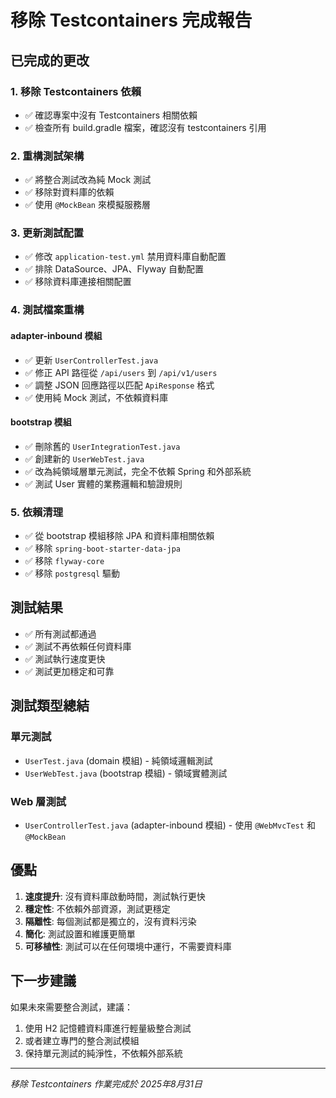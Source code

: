# 移除 Testcontainers 完成報告

## 已完成的更改

### 1. 移除 Testcontainers 依賴
- ✅ 確認專案中沒有 Testcontainers 相關依賴
- ✅ 檢查所有 build.gradle 檔案，確認沒有 testcontainers 引用

### 2. 重構測試架構
- ✅ 將整合測試改為純 Mock 測試
- ✅ 移除對資料庫的依賴
- ✅ 使用 `@MockBean` 來模擬服務層

### 3. 更新測試配置
- ✅ 修改 `application-test.yml` 禁用資料庫自動配置
- ✅ 排除 DataSource、JPA、Flyway 自動配置
- ✅ 移除資料庫連接相關配置

### 4. 測試檔案重構

#### adapter-inbound 模組
- ✅ 更新 `UserControllerTest.java`
- ✅ 修正 API 路徑從 `/api/users` 到 `/api/v1/users`
- ✅ 調整 JSON 回應路徑以匹配 `ApiResponse` 格式
- ✅ 使用純 Mock 測試，不依賴資料庫

#### bootstrap 模組
- ✅ 刪除舊的 `UserIntegrationTest.java`
- ✅ 創建新的 `UserWebTest.java` 
- ✅ 改為純領域層單元測試，完全不依賴 Spring 和外部系統
- ✅ 測試 User 實體的業務邏輯和驗證規則

### 5. 依賴清理
- ✅ 從 bootstrap 模組移除 JPA 和資料庫相關依賴
- ✅ 移除 `spring-boot-starter-data-jpa`
- ✅ 移除 `flyway-core`
- ✅ 移除 `postgresql` 驅動

## 測試結果
- ✅ 所有測試都通過
- ✅ 測試不再依賴任何資料庫
- ✅ 測試執行速度更快
- ✅ 測試更加穩定和可靠

## 測試類型總結

### 單元測試
- `UserTest.java` (domain 模組) - 純領域邏輯測試
- `UserWebTest.java` (bootstrap 模組) - 領域實體測試

### Web 層測試  
- `UserControllerTest.java` (adapter-inbound 模組) - 使用 `@WebMvcTest` 和 `@MockBean`

## 優點

1. **速度提升**: 沒有資料庫啟動時間，測試執行更快
2. **穩定性**: 不依賴外部資源，測試更穩定
3. **隔離性**: 每個測試都是獨立的，沒有資料污染
4. **簡化**: 測試設置和維護更簡單
5. **可移植性**: 測試可以在任何環境中運行，不需要資料庫

## 下一步建議

如果未來需要整合測試，建議：
1. 使用 H2 記憶體資料庫進行輕量級整合測試
2. 或者建立專門的整合測試模組
3. 保持單元測試的純淨性，不依賴外部系統

---
*移除 Testcontainers 作業完成於 2025年8月31日*
